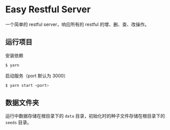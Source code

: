 # Easy Restful Server

一个简单的 restful server，响应所有的 restful 的增、删、查、改操作。

## 运行项目

安装依赖

```bash
$ yarn
```

启动服务（port 默认为 3000）
```bash
$ yarn start <port>
```

## 数据文件夹

运行中数据存储在根目录下的 `data` 目录，初始化时的种子文件存储在根目录下的 `seeds` 目录。
